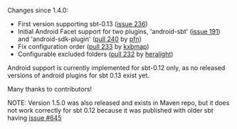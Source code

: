 
Changes since 1.4.0:

* First version supporting sbt-0.13 ([issue 236][1])
* Initial Android Facet support for two plugins, 'android-sbt' ([issue 191][2]) and 'android-sdk-plugin' ([pull 240][3] by [pfn][4])
* Fix configuration order ([pull 233][5] by [kxbmap][6])
* Configurable excluded folders ([pull 232][7] by [heralight][8])

Android support is currently implemented for sbt-0.12 only, as no released versions of android plugins for sbt 0.13 exist yet.

Many thanks to contributors!

NOTE: Version 1.5.0 was also released and exists in Maven repo, but it does not work correctly for sbt 0.12 because it was published with older sbt having [issue #645][9] 

[1]: https://github.com/mpeltonen/sbt-idea/issues/236
[2]: https://github.com/mpeltonen/sbt-idea/issues/191
[3]: https://github.com/mpeltonen/sbt-idea/pull/240
[4]: https://github.com/pfn
[5]: https://github.com/mpeltonen/sbt-idea/pull/233
[6]: https://github.com/kxbmap
[7]: https://github.com/mpeltonen/sbt-idea/pull/232
[8]: https://github.com/heralight
[9]: https://github.com/sbt/sbt/issues/645
